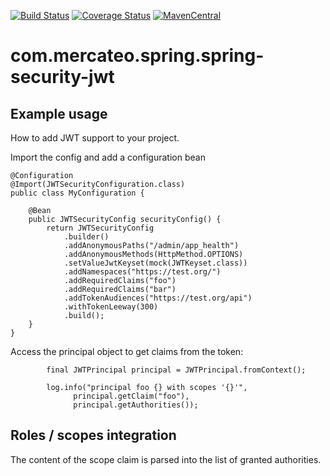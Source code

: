 [![Build Status](https://travis-ci.org/Mercateo/spring-security-jwt.svg?branch=master)](https://travis-ci.org/Mercateo/spring-security-jwt)
[![Coverage Status](https://coveralls.io/repos/github/Mercateo/spring-security-jwt/badge.svg?branch=master)](https://coveralls.io/github/Mercateo/spring-security-jwt?branch=master)
[![MavenCentral](https://img.shields.io/maven-central/v/com.mercateo.spring/spring-security-jwt.svg)](http://search.maven.org/#search%7Cgav%7C1%7Cg%3A%22com.mercateo.spring%22%20AND%20a%3A%22spring-security-jwt%22)

# com.mercateo.spring.spring-security-jwt

## Example usage
How to add JWT support to your project.

Import the config and add a configuration bean
```
@Configuration
@Import(JWTSecurityConfiguration.class)
public class MyConfiguration {

    @Bean
    public JWTSecurityConfig securityConfig() {
        return JWTSecurityConfig
            .builder()
            .addAnonymousPaths("/admin/app_health")
            .addAnonymousMethods(HttpMethod.OPTIONS)
            .setValueJwtKeyset(mock(JWTKeyset.class))
            .addNamespaces("https://test.org/")
            .addRequiredClaims("foo")
            .addRequiredClaims("bar")
            .addTokenAudiences("https://test.org/api")
            .withTokenLeeway(300)
            .build();
    }
}
```

Access the principal object to get claims from the token:

```
        final JWTPrincipal principal = JWTPrincipal.fromContext();

        log.info("principal foo {} with scopes '{}'",
              principal.getClaim("foo"),
              principal.getAuthorities());
```

## Roles / scopes integration

The content of the scope claim is parsed into the list of granted authorities.
